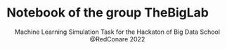 # Notebook of the group TheBigLab
<p align="center">
Machine Learning Simulation Task for the Hackaton of Big Data School @RedConare 2022
</p>

